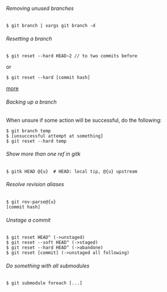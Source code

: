 ###### Removing unused branches

    $ git branch | xargs git branch -d


###### Resetting a branch

    $ git reset --hard HEAD~2 // to two commits before

or

    $ git reset --hard [commit hash]

[more](http://git-scm.com/docs/git-reset)


###### Backing up a branch

When unsure if some action will be successful, do the following:

    $ git branch temp
    $ [unsuccessful attempt at something]
    $ git reset --hard temp


###### Show more than one ref in gitk

    $ gitk HEAD @{u}  # HEAD: local tip, @{u} upstream


###### Resolve revision aliases

    $ git rev-parse@{u}
    [commit hash]


###### Unstage a commit

    $ git reset HEAD^ (->unstaged)
    $ git reset --soft HEAD^ (->staged)
    $ git reset --hard HEAD^ (->abandone)
    $ git reset [commit] (->unstaged all following)


###### Do something with all submodules

    $ git submodule foreach [...]
